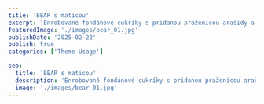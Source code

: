 ```yaml
---
title: 'BEAR s maticou'
excerpt: 'Enrobované fondánové cukríky s pridanou praženicou arašidy a lieskové oriešky'
featuredImage: './images/bear_01.jpg'
publishDate: '2025-02-22'
publish: true
categories: ['Theme Usage']

seo:
  title: 'BEAR s maticou'
  description: 'Enrobované fondánové cukríky s pridanou praženicou arašidy a lieskové oriešky'
  image: './images/bear_01.jpg'
---
```


